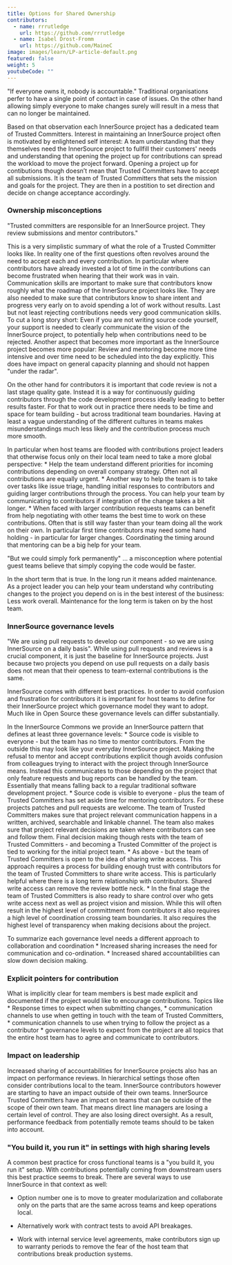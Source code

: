 ```yaml
---
title: Options for Shared Ownership
contributors:
  - name: rrrutledge
    url: https://github.com/rrrutledge
  - name: Isabel Drost-Fromm
    url: https://github.com/MaineC
image: images/learn/LP-article-default.png
featured: false
weight: 5
youtubeCode: ""
---
```

<div class="paragraph">
<p>"If everyone owns it, nobody is accountable." Traditional
organisations perfer to have a single point of contact in case of
issues. On the other hand allowing simply everyone to make changes
surely will result in a mess that can no longer be maintained.</p>
</div>
<div class="paragraph">
<p>Based on that observation each InnerSource project has a dedicated team
of Trusted Committers. Interest in maintaining an InnerSource project
often is motivated by enlightened self interest: A team understanding
that they themselves need the InnerSource project to fullfill their
customers' needs and understanding that opening the project up for
contributions can spread the workload to move the project forward.
Opening a project up for contibutions though doesn&#8217;t mean that Trusted
Committers have to accept all submissions. It is the team of Trusted
Committers that sets the mission and goals for the project. They are
then in a postition to set direction and decide on change acceptance
accordingly.</p>
</div>
<div class="sect2">
<h3 id="_ownership_misconceptions">Ownership misconceptions</h3>
<div class="paragraph">
<p>"Trusted committers are responsible for an InnerSource project. They
review submissions and mentor contributors."</p>
</div>
<div class="paragraph">
<p>This is a very simplistic summary of what the role of a Trusted
Committer looks like. In reality one of the first questions often
revolves around the need to accept each and every contribution. In
particular where contributors have already invested a lot of time in the
contributions can become frustrated when hearing that their work was in
vain. Communication skills are important to make sure that contributors
know roughly what the roadmap of the InnerSource project looks like.
They are also needed to make sure that contributors know to share intent
and progress very early on to avoid spending a lot of work without
results. Last but not least rejecting contributions needs very good
communication skills. To cut a long story short: Even if you are not
writing source code yourself, your support is needed to clearly
communicate the vision of the InnerSource project, to potentially help
when contributions need to be rejected. Another aspect that becomes more
important as the InnerSource project becomes more popular: Review and
mentoring become more time intensive and over time need to be scheduled
into the day explicitly. This does have impact on general capacity
planning and should not happen "under the radar".</p>
</div>
<div class="paragraph">
<p>On the other hand for contributors it is important that code review is
not a last stage quality gate. Instead it is a way for continuously
guiding contributors through the code development process ideally
leading to better results faster. For that to work out in practice there
needs to be time and space for team building - but across traditional
team boundaries. Having at least a vague understanding of the different
cultures in teams makes misunderstandings much less likely and the
contribution process much more smooth.</p>
</div>
<div class="paragraph">
<p>In particular when host teams are flooded with contributions project
leaders that otherwise focus only on their local team need to take a
more global perspective:
* Help the team understand different priorities
for incoming contributions depending on overall company strategy. Often
not all contributions are equally urgent.
* Another way to help the team
is to take over tasks like issue triage, handling initial responses to
contributors and guiding larger contributions through the process. You
can help your team by communicating to contributors if integration of
the change takes a bit longer.
* When faced with larger contribution
requests teams can benefit from help negotiating with other teams the
best time to work on these contributions. Often that is still way faster
than your team doing all the work on their own. In particular first time
contributors may need some hand holding - in particular for larger
changes. Coordinating the timing around that mentoring can be a big help
for your team.</p>
</div>
<div class="paragraph">
<p>"But we could simply fork permanently" &#8230;&#8203; a misconception where
potential guest teams believe that simply copying the code would be
faster.</p>
</div>
<div class="paragraph">
<p>In the short term that is true. In the long run it means added
maintenance. As a project leader you can help your team understand why
contributing changes to the project you depend on is in the best
interest of the business: Less work overall. Maintenance for the long
term is taken on by the host team.</p>
</div>
</div>
<div class="sect2">
<h3 id="_innersource_governance_levels">InnerSource governance levels</h3>
<div class="paragraph">
<p>"We are using pull requests to develop our component - so we are using
InnerSource on a daily basis". While using pull requests and reviews is
a crucial component, it is just the baseline for InnerSource projects.
Just because two projects you depend on use pull requests on a daily
basis does not mean that their openess to team-external contributions is
the same.</p>
</div>
<div class="paragraph">
<p>InnerSource comes with different best practices. In order to avoid
confusion and frustration for contributors it is important for host
teams to define for their InnerSource project which governance model
they want to adopt. Much like in Open Source these governance levels can
differ substantially.</p>
</div>
<div class="paragraph">
<p>In the InnerSource Commons we provide an InnerSource pattern that
defines at least three governance levels:
* Source code is visible to
everyone - but the team has no time to mentor contributors. From the
outside this may look like your everyday InnerSource project. Making the
refusal to mentor and accept contributions explicit though avoids
confusion from colleagues trying to interact with the project through
InnerSource means. Instead this communicates to those depending on the
project that only feature requests and bug reports can be handled by the
team. Essentially that means falling back to a regular traditional
software development project.
* Source code is visible to everyone -
plus the team of Trusted Committers has set aside time for mentoring
contributors. For these projects patches and pull requests are welcome.
The team of Trusted Committers makes sure that project relevant
communication happens in a written, archived, searchable and linkable
channel. The team also makes sure that project relevant decisions are
taken where contributors can see and follow them. Final decision making
though rests with the team of Trusted Committers - and becoming a
Trusted Committer of the project is tied to working for the initial
project team.
* As above - but the team of Trusted Committers is open to
the idea of sharing write access. This approach requires a process for
building enough trust with contributors for the team of Trusted
Committers to share write access. This is particularly helpful where
there is a long term relationship with contributors. Shared write access
can remove the review bottle neck.
* In the final stage the team of
Trusted Committers is also ready to share control over who gets write
access next as well as project vision and mission. While this will often
result in the highest level of committment from contributors it also
requires a high level of coordination crossing team boundaries. It also
requires the highest level of transparency when making decisions about
the project.</p>
</div>
<div class="paragraph">
<p>To summarize each governance level needs a different approach to
collaboration and coordination
* Increased sharing increases the need
for communication and co-ordination.
* Increased shared accountabilities
can slow down decision making.</p>
</div>
</div>
<div class="sect2">
<h3 id="_explicit_pointers_for_contribution">Explicit pointers for contribution</h3>
<div class="paragraph">
<p>What is implicitly clear for team members is best made explicit and
documented if the project would like to encourage contributions. Topics
like
* Response times to expect when submitting changes,
* communication
channels to use when getting in touch with the team of Trusted
Committers,
* communication channels to use when trying to follow the
project as a contributor
* governance levels to expect from the project
are all topics that the entire host team has to agree and communicate to
contributors.</p>
</div>
</div>
<div class="sect2">
<h3 id="_impact_on_leadership">Impact on leadership</h3>
<div class="paragraph">
<p>Increased sharing of accountabilities for InnerSource projects also has
an impact on performance reviews. In hierarchical settings those often
consider contributions local to the team. InnerSource contributors
however are starting to have an impact outside of their own teams.
InnerSource Trusted Committers have an impact on teams that can be
outside of the scope of their own team. That means direct line managers
are losing a certain level of control. They are also losing direct
oversight. As a result, performance feedback from potentially remote
teams should to be taken into account.</p>
</div>
</div>
<div class="sect2">
<h3 id="_you_build_it_you_run_it_in_settings_with_high_sharing_levels">"You build it, you run it" in settings with high sharing levels</h3>
<div class="paragraph">
<p>A common best practice for cross functional teams is a "you build it,
you run it" setup. With contributions potentially coming from
downstream users this best practice seems to break. There are several
ways to use InnerSource in that context as well:</p>
</div>
<div class="ulist">
<ul>
<li>
<p>Option number one is
to move to greater modularization and collaborate only on the parts that
are the same across teams and keep operations local.</p>
</li>
<li>
<p>Alternatively
work with contract tests to avoid API breakages.</p>
</li>
<li>
<p>Work with internal
service level agreements, make contributors sign up to warranty periods
to remove the fear of the host team that contributions break production
systems.</p>
</li>
</ul>
</div>
</div>
<!--- This file autogenerated from https://github.com/InnerSourceCommons/InnerSourceLearningPath/blob/main/scripts -->